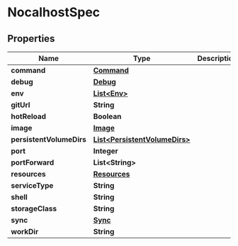 

# NocalhostSpec


## Properties

| Name | Type | Description | Notes |
|------------ | ------------- | ------------- | -------------|
|**command** | [**Command**](Command.md) |  |  |
|**debug** | [**Debug**](Debug.md) |  |  [optional] |
|**env** | [**List&lt;Env&gt;**](Env.md) |  |  [optional] |
|**gitUrl** | **String** |  |  [optional] |
|**hotReload** | **Boolean** |  |  |
|**image** | [**Image**](Image.md) |  |  |
|**persistentVolumeDirs** | [**List&lt;PersistentVolumeDirs&gt;**](PersistentVolumeDirs.md) |  |  [optional] |
|**port** | **Integer** |  |  |
|**portForward** | **List&lt;String&gt;** |  |  [optional] |
|**resources** | [**Resources**](Resources.md) |  |  |
|**serviceType** | **String** |  |  |
|**shell** | **String** |  |  |
|**storageClass** | **String** |  |  [optional] |
|**sync** | [**Sync**](Sync.md) |  |  |
|**workDir** | **String** |  |  |



